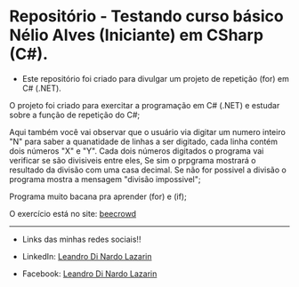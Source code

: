 # Repositório - Testando curso básico Nélio Alves (Iniciante) em CSharp (C#).

* Este repositório foi criado para divulgar um projeto de repetição (for) em C# (.NET).

O projeto foi criado para exercitar a programação em C# (.NET) e estudar sobre a função de repetição do C#; 

Aqui também você vai observar que o usuário via digitar um numero inteiro "N" para saber a quanatidade de linhas a ser digitado, cada linha contém dois números "X" e "Y".
Cada dois números digitados o programa vai verificar se são divisiveis entre eles, Se sim o prpgrama mostrará o resultado da divisão com uma casa decimal.
Se não for possivel a divisão o programa mostra a mensagem "divisão impossivel";

Programa muito bacana pra aprender (for) e (if);

O exercício está no site: [beecrowd](https://www.beecrowd.com.br/judge/pt)

**********************************************************************************

* Links das minhas redes sociais!!

* LinkedIn: 
[Leandro Di Nardo Lazarin](https://www.linkedin.com/in/leandro-di-nardo-lazarin-694a59236/)

* Facebook:
[Leandro Di Nardo Lazarin](https://www.facebook.com/leandro.dinardolazarin)
